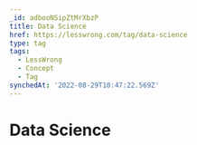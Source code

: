 ```yaml
---
_id: adbooNSipZtMrXbzP
title: Data Science
href: https://lesswrong.com/tag/data-science
type: tag
tags:
  - LessWrong
  - Concept
  - Tag
synchedAt: '2022-08-29T10:47:22.569Z'
---
```

# Data Science

